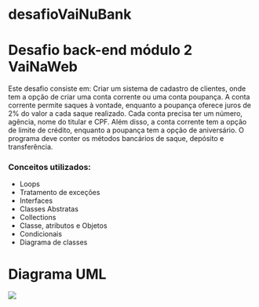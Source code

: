 # desafioVaiNuBank
<h1>
Desafio back-end módulo 2 VaiNaWeb
</h1>

<p>
Este desafio consiste em:
Criar um sistema de cadastro de clientes, onde tem a opção de criar uma conta corrente ou uma conta poupança.
A conta corrente permite saques à vontade, enquanto a poupança
oferece juros de 2% do valor a cada saque realizado.
Cada conta precisa ter um número, agência, nome do titular e CPF.
Além disso, a conta corrente tem a opção de limite de crédito,
enquanto a poupança tem a opção de aniversário.
O programa deve conter os métodos bancários de saque, depósito e
transferência.
</p>

<h3>
Conceitos utilizados:
</h3>

  <ul>
    <li>Loops</li>
    <li>Tratamento de exceções</li>
    <li>Interfaces</li>
    <li>Classes Abstratas</li>
    <li>Collections</li>
    <li>Classe, atributos e Objetos</li>
    <li>Condicionais</li>
    <li>Diagrama de classes</li>
  </ul>


<h1>Diagrama UML</h1>

<img src="https://github.com/vieiravanderson/desafioVaiNuBank/blob/main/desafio-conta-banc%C3%A1ria.png">
